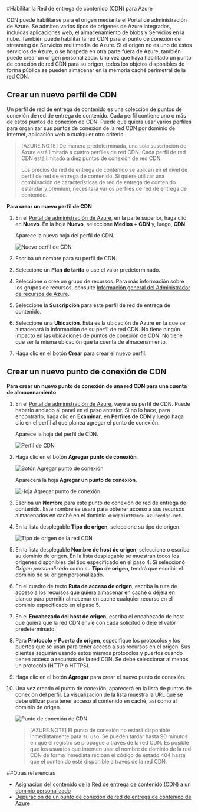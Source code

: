 <properties
	 pageTitle="Habilitar la Red de entrega de contenido (CDN) para Azure"
	 description="En este tema se muestra cómo habilitar la Red de entrega de contenido (CDN) para Azure."
	 services="cdn"
	 documentationCenter=""
	 authors="camsoper"
	 manager="erikre"
	 editor=""/>
<tags
	 ms.service="cdn"
	 ms.workload="media"
	 ms.tgt_pltfrm="na"
	 ms.devlang="na"
	 ms.topic="get-started-article"
	 ms.date="02/25/2016" 
	 ms.author="casoper"/>



#Habilitar la Red de entrega de contenido (CDN) para Azure  

CDN puede habilitarse para el origen mediante el Portal de administración de Azure. Se admiten varios tipos de orígenes de Azure integrados, incluidas aplicaciones web, el almacenamiento de blobs y Servicios en la nube. También puede habilitar la red CDN para el punto de conexión de streaming de Servicios multimedia de Azure. Si el origen no es uno de estos servicios de Azure, o se hospeda en otra parte fuera de Azure, también puede crear un origen personalizado. Una vez que haya habilitado un punto de conexión de red CDN para su origen, todos los objetos disponibles de forma pública se pueden almacenar en la memoria caché perimetral de la red CDN.

## Crear un nuevo perfil de CDN

Un perfil de red de entrega de contenido es una colección de puntos de conexión de red de entrega de contenido. Cada perfil contiene uno o más de estos puntos de conexión de CDN. Puede que quiera usar varios perfiles para organizar sus puntos de conexión de la red CDN por dominio de Internet, aplicación web o cualquier otro criterio.

> [AZURE.NOTE] De manera predeterminada, una sola suscripción de Azure está limitada a cuatro perfiles de red CDN. Cada perfil de red CDN está limitado a diez puntos de conexión de red CDN.
>
> Los precios de red de entrega de contenido se aplican en el nivel de perfil de red de entrega de contenido. Si quiere utilizar una combinación de características de red de entrega de contenido estándar y premium, necesitará varios perfiles de red de entrega de contenido.


**Para crear un nuevo perfil de CDN**

1. En el [Portal de administración de Azure](https://portal.azure.com), en la parte superior, haga clic en **Nuevo**. En la hoja **Nuevo**, seleccione **Medios + CDN** y, luego, **CDN**.

    Aparece la nueva hoja del perfil de CDN.

    ![Nuevo perfil de CDN][new-cdn-profile]

2. Escriba un nombre para su perfil de CDN.

3. Seleccione un **Plan de tarifa** o use el valor predeterminado.

4. Seleccione o cree un grupo de recursos. Para más información sobre los grupos de recursos, consulte [Información general del Administrador de recursos de Azure](resource-group-overview/#resource-groups).

5. Seleccione la **Suscripción** para este perfil de red de entrega de contenido.

6. Seleccione una **Ubicación**. Esta es la ubicación de Azure en la que se almacenará la información de su perfil de red CDN. No tiene ningún impacto en las ubicaciones de puntos de conexión de CDN. No tiene que ser la misma ubicación que la cuenta de almacenamiento.

7. Haga clic en el botón **Crear** para crear el nuevo perfil.

## Crear un nuevo punto de conexión de CDN

**Para crear un nuevo punto de conexión de una red CDN para una cuenta de almacenamiento**

1. En el [Portal de administración de Azure](https://portal.azure.com), vaya a su perfil de CDN. Puede haberlo anclado al panel en el paso anterior. Si no lo hace, para encontrarlo, haga clic en **Examinar**, en **Perfiles de CDN** y luego haga clic en el perfil al que planea agregar el punto de conexión.

    Aparece la hoja del perfil de CDN.

    ![Perfil de CDN][cdn-profile-settings]

2. Haga clic en el botón **Agregar punto de conexión**.

    ![Botón Agregar punto de conexión][cdn-new-endpoint-button]

    Aparecerá la hoja **Agregar un punto de conexión**.

    ![Hoja Agregar punto de conexión][cdn-add-endpoint]

3. Escriba un **Nombre** para este punto de conexión de red de entrega de contenido. Este nombre se usará para obtener acceso a sus recursos almacenados en caché en el dominio `<EndpointName>.azureedge.net`.

4. En la lista desplegable **Tipo de origen**, seleccione su tipo de origen.

	![Tipo de origen de la red CDN](./media/cdn-create-new-endpoint/cdn-origin-type.png)

5. En la lista desplegable **Nombre de host de origen**, seleccione o escriba su dominio de origen. En la lista desplegable se muestran todos los orígenes disponibles del tipo especificado en el paso 4. Si seleccionó *Origen personalizado* como su **Tipo de origen**, tendrá que escribir el dominio de su origen personalizado.

6. En el cuadro de texto **Ruta de acceso de origen**, escriba la ruta de acceso a los recursos que quiera almacenar en caché o déjela en blanco para permitir almacenar en caché cualquier recurso en el dominio especificado en el paso 5.

7. En el **Encabezado del host de origen**, escriba el encabezado de host que quiera que la red CDN envíe con cada solicitud o deje el valor predeterminado.

8. Para **Protocolo** y **Puerto de origen**, especifique los protocolos y los puertos que se usan para tener acceso a sus recursos en el origen. Sus clientes seguirán usando estos mismos protocolos y puertos cuando tienen acceso a recursos de la red CDN. Se debe seleccionar al menos un protocolo (HTTP o HTTPS).

9. Haga clic en el botón **Agregar** para crear el nuevo punto de conexión.

10. Una vez creado el punto de conexión, aparecerá en la lista de puntos de conexión del perfil. La visualización de la lista muestra la URL que se debe utilizar para tener acceso al contenido en caché, así como al dominio de origen.

    ![Punto de conexión de CDN][cdn-endpoint-success]

    > [AZURE.NOTE] El punto de conexión no estará disponible inmediatamente para su uso. Se pueden tardar hasta 90 minutos en que el registro se propague a través de la red CDN. Es posible que los usuarios que intenten usar el nombre de dominio de la red CDN de forma inmediata reciban el código de estado 404 hasta que el contenido esté disponible a través de la red CDN.

##Otras referencias
- [Asignación del contenido de la Red de entrega de contenido (CDN) a un dominio personalizado](cdn-map-content-to-custom-domain.md)
- [Depuración de un punto de conexión de red de entrega de contenido de Azure](cdn-purge-endpoint.md)

[new-cdn-profile]: ./media/cdn-create-new-endpoint/cdn-new-profile.png
[cdn-profile-settings]: ./media/cdn-create-new-endpoint/cdn-profile-settings.png
[cdn-new-endpoint-button]: ./media/cdn-create-new-endpoint/cdn-new-endpoint-button.png
[cdn-add-endpoint]: ./media/cdn-create-new-endpoint/cdn-add-endpoint.png
[cdn-endpoint-success]: ./media/cdn-create-new-endpoint/cdn-endpoint-success.png

<!---HONumber=AcomDC_0302_2016-->